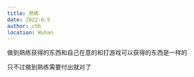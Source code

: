```yaml
---
title: 熟练
date: 2022-6-5
author: chh
location: Wuhan
---
```


做到熟练获得的东西和自己在意的和打游戏可以获得的东西是一样的

只不过做到熟练需要付出就对了

